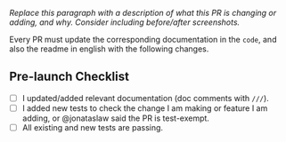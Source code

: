 *Replace this paragraph with a description of what this PR is changing or adding, and why. Consider including before/after screenshots.*

Every PR must update the corresponding documentation in the `code`, and also the readme in english with the following changes.

## Pre-launch Checklist

- [ ] I updated/added relevant documentation (doc comments with `///`).
- [ ] I added new tests to check the change I am making or feature I am adding, or @jonataslaw said the PR is test-exempt.
- [ ] All existing and new tests are passing.
